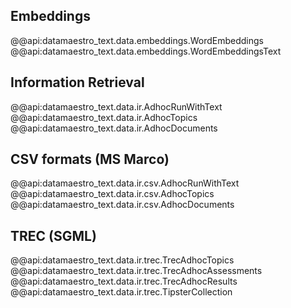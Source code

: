 
## Embeddings

@@api:datamaestro_text.data.embeddings.WordEmbeddings
@@api:datamaestro_text.data.embeddings.WordEmbeddingsText

## Information Retrieval

@@api:datamaestro_text.data.ir.AdhocRunWithText
@@api:datamaestro_text.data.ir.AdhocTopics
@@api:datamaestro_text.data.ir.AdhocDocuments

## CSV formats (MS Marco)

@@api:datamaestro_text.data.ir.csv.AdhocRunWithText
@@api:datamaestro_text.data.ir.csv.AdhocTopics
@@api:datamaestro_text.data.ir.csv.AdhocDocuments


## TREC (SGML)

@@api:datamaestro_text.data.ir.trec.TrecAdhocTopics
@@api:datamaestro_text.data.ir.trec.TrecAdhocAssessments
@@api:datamaestro_text.data.ir.trec.TrecAdhocResults
@@api:datamaestro_text.data.ir.trec.TipsterCollection
